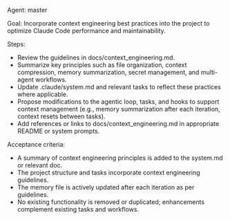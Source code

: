 Agent: master

Goal:
Incorporate context engineering best practices into the project to optimize Claude Code performance and maintainability.

Steps:
- Review the guidelines in docs/context_engineering.md.
- Summarize key principles such as file organization, context compression, memory summarization, secret management, and multi-agent workflows.
- Update .claude/system.md and relevant tasks to reflect these practices where applicable.
- Propose modifications to the agentic loop, tasks, and hooks to support context management (e.g., memory summarization after each iteration, context resets between tasks).
- Add references or links to docs/context_engineering.md in appropriate README or system prompts.

Acceptance criteria:
- A summary of context engineering principles is added to the system.md or relevant doc.
- The project structure and tasks incorporate context engineering guidelines.
- The memory file is actively updated after each iteration as per guidelines.
- No existing functionality is removed or duplicated; enhancements complement existing tasks and workflows.

